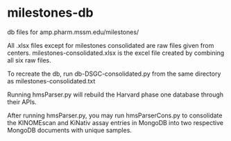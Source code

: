 # milestones-db
db files for amp.pharm.mssm.edu/milestones/


All .xlsx files except for milestones consolidated are raw files given from centers.
milestones-consolidated.xlsx is the excel file created by combining all six raw files.

To recreate the db, run db-DSGC-consolidated.py from the same directory as milestones-consolidated.txt


Running hmsParser.py will rebuild the Harvard phase one database through their APIs.

After running hmsParser.py, you may run hmsParserCons.py to consolidate the KINOMEscan and KiNativ assay entries in MongoDB into two respective MongoDB documents with unique samples.
